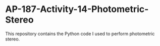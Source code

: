# AP-187-Activity-14-Photometric-Stereo
This repository contains the Python code I used to perform photometric stereo. 
